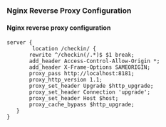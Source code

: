 ### Nginx Reverse Proxy Configuration

#### Nginx reverse proxy configuration 

```
server {
        location /checkin/ {
       rewrite ^/checkin(/.*)$ $1 break;
       add_header Access-Control-Allow-Origin *;
       add_header X-Frame-Options SAMEORIGIN;
       proxy_pass http://localhost:8181;
       proxy_http_version 1.1;
       proxy_set_header Upgrade $http_upgrade;
       proxy_set_header Connection 'upgrade';
       proxy_set_header Host $host;
       proxy_cache_bypass $http_upgrade;
   }
}
```



